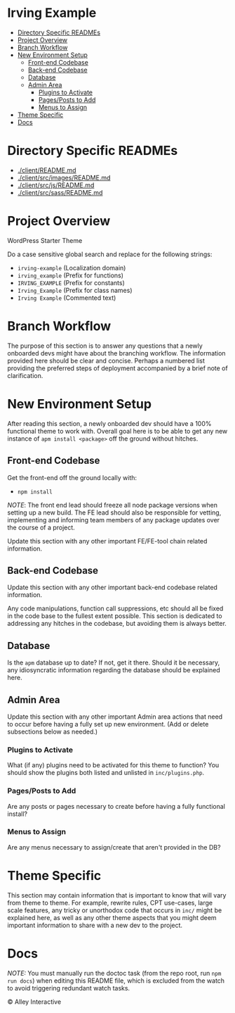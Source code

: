 <!-- START doctoc generated TOC please keep comment here to allow auto update -->
<!-- DON'T EDIT THIS SECTION, INSTEAD RE-RUN doctoc TO UPDATE -->
# Irving Example

- [Directory Specific READMEs](#directory-specific-readmes)
- [Project Overview](#project-overview)
- [Branch Workflow](#branch-workflow)
- [New Environment Setup](#new-environment-setup)
  - [Front-end Codebase](#front-end-codebase)
  - [Back-end Codebase](#back-end-codebase)
  - [Database](#database)
  - [Admin Area](#admin-area)
    - [Plugins to Activate](#plugins-to-activate)
    - [Pages/Posts to Add](#pagesposts-to-add)
    - [Menus to Assign](#menus-to-assign)
- [Theme Specific](#theme-specific)
- [Docs](#docs)

<!-- END doctoc generated TOC please keep comment here to allow auto update -->

# Directory Specific READMEs

- [./client/README.md](./client/README.md)
- [./client/src/images/README.md](./client/src/images/README.md)
- [./client/src/js/README.md](./client/src/js/README.md)
- [./client/src/sass/README.md](./client/src/scss/README.md)

# Project Overview

WordPress Starter Theme

Do a case sensitive global search and replace for the following strings:

* `irving-example` (Localization domain)
* `irving_example` (Prefix for functions)
* `IRVING_EXAMPLE` (Prefix for constants)
* `Irving_Example` (Prefix for class names)
* `Irving Example` (Commented text)

# Branch Workflow

The purpose of this section is to answer any questions that a newly onboarded devs might have about the branching workflow. The information provided here should be clear and concise. Perhaps a numbered list providing the preferred steps of deployment accompanied by a brief note of clarification.

# New Environment Setup

After reading this section, a newly onboarded dev should have a 100% functional theme to work with. Overall goal here is to be able to get any new instance of `apm install <package>` off the ground without hitches.

## Front-end Codebase

Get the front-end off the ground locally with:

* `npm install`

*NOTE*: The front end lead should freeze all node package versions when setting up a new build. The FE lead should also be responsible for vetting, implementing and informing team members of any package updates over the course of a project.

Update this section with any other important FE/FE-tool chain related information.

## Back-end Codebase

Update this section with any other important back-end codebase related information.

Any code manipulations, function call suppressions, etc should all be fixed in the code base to the fullest extent possible. This section is dedicated to addressing any hitches in the codebase, but avoiding them is always better.

## Database

Is the `apm` database up to date? If not, get it there. Should it be necessary, any idiosyncratic information regarding the database should be explained here.

## Admin Area

Update this section with any other important Admin area actions that need to occur before having a fully set up new environment. (Add or delete subsections below as needed.)

### Plugins to Activate

What (if any) plugins need to be activated for this theme to function? You should show the plugins both listed and unlisted in `inc/plugins.php`.

### Pages/Posts to Add

Are any posts or pages necessary to create before having a fully functional install?

### Menus to Assign

Are any menus necessary to assign/create that aren't provided in the DB?

# Theme Specific

This section may contain information that is important to know that will vary from theme to theme. For example, rewrite rules, CPT use-cases, large scale features, any tricky or unorthodox code that occurs in `inc/` might be explained here, as well as any other theme aspects that you might deem important information to share with a new dev to the project.

# Docs

_NOTE:_ You must manually run the doctoc task (from the repo root, run `npm run docs`) when editing this README file, which is excluded from the watch to avoid triggering redundant watch tasks.

&copy; Alley Interactive
